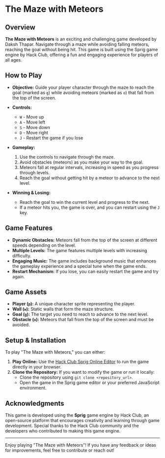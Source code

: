 # The Maze with Meteors

## Overview

**The Maze with Meteors** is an exciting and challenging game developed by Daksh Thapar. Navigate through a maze while avoiding falling meteors, reaching the goal without being hit. This game is built using the Sprig game engine by Hack Club, offering a fun and engaging experience for players of all ages.

## How to Play

- **Objective:** Guide your player character through the maze to reach the goal (marked as `g`) while avoiding meteors (marked as `o`) that fall from the top of the screen.

- **Controls:**
  - `W` - Move up
  - `A` - Move left
  - `S` - Move down
  - `D` - Move right
  - `J` - Restart the game if you lose

- **Gameplay:**
  1. Use the controls to navigate through the maze.
  2. Avoid obstacles (meteors) as you make your way to the goal.
  3. Meteors fall at regular intervals, increasing in speed as you progress through levels.
  4. Reach the goal without getting hit by a meteor to advance to the next level.

- **Winning & Losing:**
  - Reach the goal to win the current level and progress to the next.
  - If a meteor hits you, the game is over, and you can restart using the `J` key.

## Game Features

- **Dynamic Obstacles:** Meteors fall from the top of the screen at different speeds depending on the level.
- **Multiple Levels:** The game features multiple levels with increasing difficulty.
- **Engaging Music:** The game includes background music that enhances the gameplay experience and a special tune when the game ends.
- **Restart Mechanism:** If you lose, you can easily restart the game and try again.

## Game Assets

- **Player (`p`):** A unique character sprite representing the player.
- **Wall (`w`):** Static walls that form the maze structure.
- **Goal (`g`):** The target you need to reach to advance to the next level.
- **Obstacle (`o`):** Meteors that fall from the top of the screen and must be avoided.

## Setup & Installation

To play "The Maze with Meteors," you can either:

1. **Play Online:** Use the [Hack Club Sprig Online Editor]([https://sprig.hackclub.com/editor](https://sprig.hackclub.com/gallery/the_maze_with_rain)) to run the game directly in your browser.
2. **Clone the Repository:** If you want to modify the game or run it locally:
   - Clone the repository using `git clone <repository_url>`.
   - Open the game in the Sprig game editor or your preferred JavaScript environment.

## Acknowledgments

This game is developed using the **Sprig** game engine by Hack Club, an open-source platform that encourages creativity and learning through game development. Special thanks to the Hack Club community and the developers who contributed to making this game engine.

---

Enjoy playing "The Maze with Meteors"! If you have any feedback or ideas for improvements, feel free to contribute or reach out!
